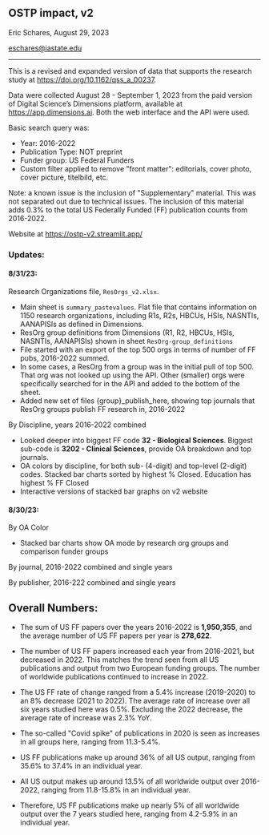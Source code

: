## OSTP impact, v2

Eric Schares, August 29, 2023

eschares@iastate.edu

---

This is a revised and expanded version of data that supports the research study at https://doi.org/10.1162/qss_a_00237.

Data were collected August 28 - September 1, 2023 from the paid version of Digital Science’s Dimensions platform, available at https://app.dimensions.ai. Both the web interface and the API were used.

Basic search query was:
- Year: 2016-2022
- Publication Type: NOT preprint
- Funder group: US Federal Funders
- Custom filter applied to remove "front matter": editorials, cover photo, cover picture, titelbild, etc.

Note: a known issue is the inclusion of "Supplementary" material. This was not separated out due to technical issues. The inclusion of this material adds 0.3% to the total US Federally Funded (FF) publication counts from 2016-2022.

Website at https://ostp-v2.streamlit.app/

### Updates:
#### 8/31/23:

Research Organizations file, `ResOrgs_v2.xlsx`.
  - Main sheet is `summary_pastevalues`. Flat file that contains information on 1150 research organizations, including R1s, R2s, HBCUs, HSIs, NASNTIs, AANAPISIs as defined in Dimensions.
  - ResOrg group definitions from Dimensions (R1, R2, HBCUs, HSIs, NASNTIs, AANAPISIs) shown in sheet `ResOrg-group_definitions`
  - File started with an export of the top 500 orgs in terms of number of FF pubs, 2016-2022 summed.
  - In some cases, a ResOrg from a group was in the initial pull of top 500. That org was not looked up using the API. Other (smaller) orgs were specifically searched for in the API and added to the bottom of the sheet.
  - Added new set of files {group}_publish_here, showing top journals that ResOrg groups publish FF research in, 2016-2022

By Discipline, years 2016-2022 combined
  - Looked deeper into biggest FF code **32 - Biological Sciences**. Biggest sub-code is **3202 - Clinical Sciences**, provide OA breakdown and top journals.
  - OA colors by discipline, for both sub- (4-digit) and top-level (2-digit) codes. Stacked bar charts sorted by highest % Closed. Education has highest % FF Closed
  - Interactive versions of stacked bar graphs on v2 website

#### 8/30/23:

By OA Color
  - Stacked bar charts show OA mode by research org groups and comparison funder groups

By journal, 2016-2022 combined and single years

By publisher, 2016-222 combined and single years


## Overall Numbers:
- The sum of US FF papers over the years 2016-2022 is **1,950,355**, and the average number of US FF papers per year is **278,622**.
- The number of US FF papers increased each year from 2016-2021, but decreased in 2022. This matches the trend seen from all US publications and output from two European funding groups. The number of worldwide publications continued to increase in 2022.
- The US FF rate of change ranged from a 5.4% increase (2019-2020) to an 8% decrease (2021 to 2022). The average rate of increase over all six years studied here was 0.5%. Excluding the 2022 decrease, the average rate of increase was 2.3% YoY.
- The so-called "Covid spike" of publications in 2020 is seen as increases in all groups here, ranging from 11.3-5.4%.

- US FF publications make up around 36% of all US output, ranging from 35.6% to 37.4% in an individual year.
- All US output makes up around 13.5% of all worldwide output over 2016-2022, ranging from 11.8-15.8% in an individual year.
- Therefore, US FF publications make up nearly 5% of all worldwide output over the 7 years studied here, ranging from 4.2-5.9% in an individual year.
